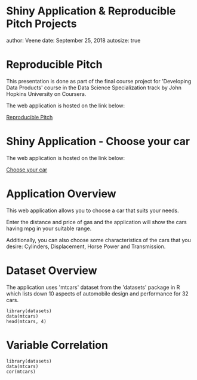 Shiny Application & Reproducible Pitch Projects
========================================================
author: Veene
date: September 25, 2018
autosize: true

Reproducible Pitch 
========================================================

This presentation is done as part of the final course project for 'Developing Data Products' course in the Data Science Specialization track by John Hopkins University on Coursera.

The web application is hosted on the link below:

[Reproducible Pitch](https://sveene.shinyapps.io/ChooseYourCar/)



Shiny Application - Choose your car
========================================================

The web application is hosted on the link below:

[Choose your car](https://sveene.shinyapps.io/ChooseYourCar/)


Application Overview
========================================================

This web application allows you to choose a car that suits your needs.

Enter the distance and price of gas and the application will show the cars having mpg in your suitable range.

Additionally, you can also choose some characteristics of the cars that you desire: Cylinders, Displacement, Horse Power and Transmission. 

Dataset Overview
========================================================

The application uses 'mtcars' dataset from the 'datasets' package in R which lists down 10 aspects of automobile design and performance for 32 cars.

```{r, echo=TRUE}
library(datasets)
data(mtcars)
head(mtcars, 4)

```

Variable Correlation
========================================================

```{r, echo=TRUE}
library(datasets)
data(mtcars)
cor(mtcars)
